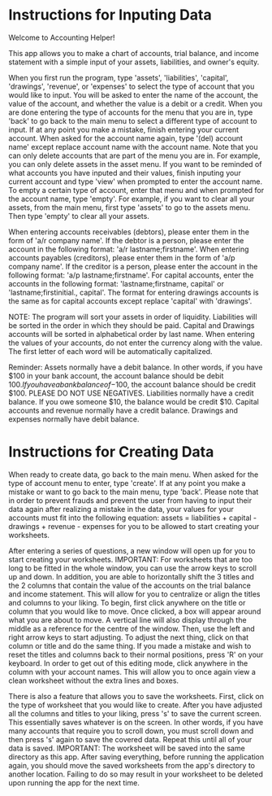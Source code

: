 # Instructions for Inputing Data
Welcome to Accounting Helper!

This app allows you to make a chart of accounts, trial balance, and income statement with a simple input of your assets, liabilities, and owner's equity.

When you first run the program, type 'assets', 'liabilities', 'capital', 'drawings', 'revenue', or 'expenses' to select the type of account that you would like to input. You will be asked to enter the name of the account, the value of the account, and whether the value is a debit or a credit. When you are done entering the type of accounts for the menu that you are in, type 'back' to go back to the main menu to select a different type of account to input. If at any point you make a mistake, finish entering your current account. When asked for the account name again, type '(del) account name' except replace account name with the account name. Note that you can only delete accounts that are part of the menu you are in. For example, you can only delete assets in the asset menu. If you want to be reminded of what accounts you have inputed and their values, finish inputing your current account and type 'view' when prompted to enter the account name. To empty a certain type of account, enter that menu and when prompted for the account name, type 'empty'. For example, if you want to clear all your assets, from the main menu, first type 'assets' to go to the assets menu. Then type 'empty' to clear all your assets.

When entering accounts receivables (debtors), please enter them in the form of 'a/r company name'. If the debtor is a person, please enter the account in the following format: 'a/r lastname;firstname'. When entering accounts payables (creditors), please enter them in the form of 'a/p company name'. If the creditor is a person, please enter the account in the following format: 'a/p lastname;firstname'. For capital accounts, enter the accounts in the following format: 'lastname;firstname, capital' or 'lastname;firstinitial., capital'. The format for entering drawings accounts is the same as for capital accounts except replace 'capital' with 'drawings'.

NOTE: The program will sort your assets in order of liquidity. Liabilities will be sorted in the order in which they should be paid. Capital and Drawings accounts will be sorted in alphabetical order by last name. When entering the values of your accounts, do not enter the currency along with the value. The first letter of each word will be automatically capitalized.

Reminder: Assets normally have a debit balance. In other words, if you have $100 in your bank account, the account balance should be debit $100. If you have a bank balance of -$100, the account balance should be credit $100. PLEASE DO NOT USE NEGATIVES. Liabilities normally have a credit balance. If you owe someone $10, the balance would be credit $10. Capital accounts and revenue normally have a credit balance. Drawings and expenses normally have debit balance.


# Instructions for Creating Data
When ready to create data, go back to the main menu. When asked for the type of account menu to enter, type 'create'. If at any point you make a mistake or want to go back to the main menu, type 'back'. Please note that in order to prevent frauds and prevent the user from having to input their data again after realizing a mistake in the data, your values for your accounts must fit into the following equation: assets = liabilities + capital - drawings + revenue - expenses for you to be allowed to start creating your worksheets.

After entering a series of questions, a new window will open up for you to start creating your worksheets. IMPORTANT: For worksheets that are too long to be fitted in the whole window, you can use the arrow keys to scroll up and down. In addition, you are able to horizontally shift the 3 titles and the 2 columns that contain the value of the accounts on the trial balance and income statement. This will allow for you to centralize or align the titles and columns to your liking. To begin, first click anywhere on the title or column that you would like to move. Once clicked, a box will appear around what you are about to move. A vertical line will also display through the middle as a reference for the centre of the window. Then, use the left and right arrow keys to start adjusting. To adjust the next thing, click on that column or title and do the same thing. If you made a mistake and wish to reset the titles and columns back to their normal positions, press 'R' on your keyboard. In order to get out of this editing mode, click anywhere in the column with your account names. This will allow you to once again view a clean worksheet without the extra lines and boxes.

There is also a feature that allows you to save the worksheets. First, click on the type of worksheet that you would like to create. After you have adjusted all the columns and titles to your liking, press 's' to save the current screen. This essentially saves whatever is on the screen. In other words, if you have many accounts that require you to scroll down, you must scroll down and then press 's' again to save the covered data. Repeat this until all of your data is saved. IMPORTANT: The worksheet will be saved into the same directory as this app. After saving everything, before running the application again, you should move the saved worksheets from the app's directory to another location. Failing to do so may result in your worksheet to be deleted upon running the app for the next time.